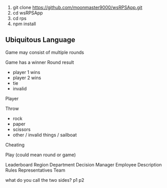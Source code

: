 1. git clone https://github.com/moonmaster9000/wsRPSApp.git
1. cd wsRPSApp
1. cd rps
1. npm install


Ubiquitous Language
-----------------------

Game may consist of multiple rounds

Game has a winner
Round result
  - player 1 wins
  - player 2 wins
  - tie
  - invalid

Player

Throw
  - rock
  - paper
  - scissors
  - other / invalid things / sailboat

Cheating

Play (could mean round or game)

Leaderboard
Region
Department
Decision
Manager
Employee
Description
Rules
Representatives
Team

what do you call the two sides?
p1
p2

